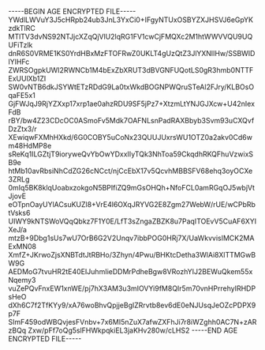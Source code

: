 -----BEGIN AGE ENCRYPTED FILE-----
YWdlLWVuY3J5cHRpb24ub3JnL3YxCi0+IFgyNTUxOSBYZXJHSVJ6eGpYKzdkTlRC
MTlTV3dvNS92NTJjcXZqQjVlU2lqRG1FV1cwCjFMQXc2M1htWWVVQU9UQUFiTzlk
dnR6S0VRME1KS0YrdHBxMzFTOFRwZ0UKLT4gUzQtZ3JlYXNlIHw/SSBWIDlYIHFc
ZWRSOgpkUWI2RWNCb1M4bExZbXRUT3dBVGNFUQotLS0gR3hmb0NTTFExUUlXb1ZI
SW0vNTB6dkJSYWtETzRDdG9La0txWkdBOGNPWQruSTeAl2FJry/KLBOsOqaFE5x1
GjFWJqJ9RjYZXxp17xrp1ae0ahzRDU9SF5jPz7+XtzmLtYNJGJXcw+U42nIexFdB
rBY/bw4Z23CDcOC0ASmoFv5Mdk7OAFNLsnPadRAXBbyb3Svm93uCXQvfDzZtx3/r
XEwiqwFXMhHXkd/6G0COBY5uCoNx23QUUJUxrsWU1OTZ0a2akv0Cd6wm48HdMP8e
sReKq1ILGZtjT9ioryweQvYbOwYDxxIIyTQk3NhToa59CkqdhRKQFhuVzwixSB9e
htMb10avRbsiNhCdZG26cNCct/njCcEbX17v5QcvhMBBSFV68ehq3oyOCXe3ZRLg
0mIq5BK8klqUoabxzokgoN5BPIfiZQ9mGsOHQh+NfoFCL0amRGqOJ5wbjVtJjovE
eOTpnOayUYlACsuKUZl8+VrE4l6OXqJRYVG2E8Zgm27WebW/rUE/wCPbRbtVsks6
UIWY9kNTSWoVQqQbkz7F1Y0E/LfT3sZngaZBZK8u7PaqITOEvV5CuAF6XYIXeJ/a
mtzB+9Dbg1sUs7wU7OrB6G2V2Unqv7ibbPOG0HRj7X/UaWkvvisIMCK2MAExMN08
XmfZ+JKrwoZjsXNBTdtJtRBHo/3Zhyn/4Pwu/BHKtcDetha3WlAi8XlTTMGwBW9G
AEDMoG7tvuHR2tE40EIJuhmIieDDMrPdheBgw8VRozhYIJ2BEWuQkem55xNqemy3
vuZePQvFnxEW1xnWE/pj7hX3AM3u3mIOVYi9fM8QIr5m70vnHPrrehyIRHDPsHeO
dXh6C7f2TfKYy9/xA76woBhvQpjjeBglZRrvtb8ev6dE0eNJUsqJeOZcPDPX9p7F
SImF459odWBQvjesFVnbv+7x6MI5nZuX7afwZXFhJi7r8iWZghh0AC7N+zARzBQq
Zxw/pFf7oQg5slFHWkpqkiEL3jaKHv280w/cLHS2
-----END AGE ENCRYPTED FILE-----
